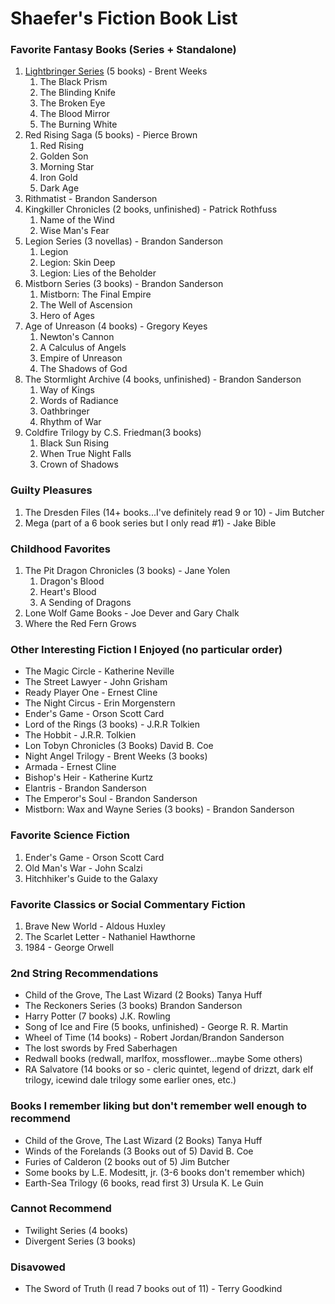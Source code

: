 # Shaefer's Fiction Book List

### Favorite Fantasy Books (Series + Standalone)

1. [Lightbringer Series](./lightbringer.md) (5 books) - Brent Weeks
    1. The Black Prism
    2. The Blinding Knife
    3. The Broken Eye
    4. The Blood Mirror
    5. The Burning White
2. Red Rising Saga (5 books) - Pierce Brown
    1. Red Rising
    2. Golden Son
    3. Morning Star
    4. Iron Gold
    5. Dark Age
3. Rithmatist - Brandon Sanderson
4. Kingkiller Chronicles (2 books, unfinished) - Patrick Rothfuss
    1. Name of the Wind
    2. Wise Man's Fear
5. Legion Series (3 novellas) - Brandon Sanderson
    1. Legion
    2. Legion: Skin Deep
    3. Legion: Lies of the Beholder
6. Mistborn Series (3 books) - Brandon Sanderson
    1. Mistborn: The Final Empire
    2. The Well of Ascension
    3. Hero of Ages
7. Age of Unreason (4 books) - Gregory Keyes
    1. Newton's Cannon
    2. A Calculus of Angels
    3. Empire of Unreason
    4. The Shadows of God
8. The Stormlight Archive (4 books, unfinished) - Brandon Sanderson
    1. Way of Kings
    2. Words of Radiance
    3. Oathbringer
    4. Rhythm of War
9. Coldfire Trilogy by C.S. Friedman(3 books)
    1. Black Sun Rising
    2. When True Night Falls
    3. Crown of Shadows

### Guilty Pleasures

1. The Dresden Files (14+ books...I've definitely read 9 or 10) - Jim Butcher
2. Mega (part of a 6 book series but I only read #1) - Jake Bible

### Childhood Favorites

1. The Pit Dragon Chronicles (3 books) - Jane Yolen
    1. Dragon's Blood
    2. Heart's Blood
    3. A Sending of Dragons
2. Lone Wolf Game Books - Joe Dever and Gary Chalk
3. Where the Red Fern Grows

### Other Interesting Fiction I Enjoyed (no particular order)

- The Magic Circle - Katherine Neville
- The Street Lawyer - John Grisham
- Ready Player One - Ernest Cline
- The Night Circus - Erin Morgenstern
- Ender's Game - Orson Scott Card
- Lord of the Rings (3 books) - J.R.R Tolkien
- The Hobbit - J.R.R. Tolkien
- Lon Tobyn Chronicles (3 Books) David B. Coe
- Night Angel Trilogy - Brent Weeks (3 books)
- Armada - Ernest Cline
- Bishop's Heir - Katherine Kurtz
- Elantris - Brandon Sanderson
- The Emperor's Soul - Brandon Sanderson
- Mistborn: Wax and Wayne Series (3 books) - Brandon Sanderson

### Favorite Science Fiction

1. Ender's Game - Orson Scott Card
2. Old Man's War - John Scalzi
3. Hitchhiker's Guide to the Galaxy

### Favorite Classics or Social Commentary Fiction

1. Brave New World - Aldous Huxley
2. The Scarlet Letter - Nathaniel Hawthorne
3. 1984 - George Orwell

### 2nd String Recommendations

- Child of the Grove, The Last Wizard (2 Books) Tanya Huff
- The Reckoners Series (3 books) Brandon Sanderson
- Harry Potter (7 books) J.K. Rowling
- Song of Ice and Fire (5 books, unfinished) - George R. R. Martin
- Wheel of Time (14 books) - Robert Jordan/Brandon Sanderson
- The lost swords by Fred Saberhagen
- Redwall books (redwall, marlfox, mossflower...maybe Some others)
- RA Salvatore (14 books or so - cleric quintet, legend of drizzt, dark elf trilogy, icewind dale trilogy some earlier ones, etc.)

### Books I remember liking but don't remember well enough to recommend

- Child of the Grove, The Last Wizard (2 Books) Tanya Huff
- Winds of the Forelands (3 Books out of 5) David B. Coe
- Furies of Calderon (2 books out of 5) Jim Butcher
- Some books by L.E. Modesitt, jr. (3-6 books don't remember which)
- Earth-Sea Trilogy (6 books, read first 3) Ursula K. Le Guin

### Cannot Recommend

- Twilight Series (4 books)
- Divergent Series (3 books)

### Disavowed

- The Sword of Truth (I read 7 books out of 11) - Terry Goodkind
